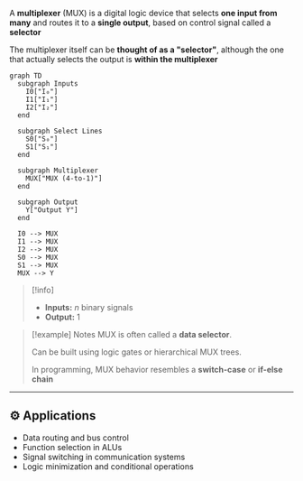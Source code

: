 A **multiplexer** (MUX) is a digital logic device that selects **one input from many** and routes it to a **single output**, based on control signal called a **selector**

The multiplexer itself can be **thought of as a "selector"**, although the one that actually selects the output is **within the multiplexer**

```mermaid
graph TD
  subgraph Inputs
    I0["I₀"]
    I1["I₁"]
    I2["I₂"]
  end

  subgraph Select Lines
    S0["S₀"]
    S1["S₁"]
  end

  subgraph Multiplexer
    MUX["MUX (4-to-1)"]
  end

  subgraph Output
    Y["Output Y"]
  end

  I0 --> MUX
  I1 --> MUX
  I2 --> MUX
  S0 --> MUX
  S1 --> MUX
  MUX --> Y
```

> [!info]
> - **Inputs:** $n$ binary signals
> - **Output:** 1


> [!example] Notes
> MUX is often called a **data selector**.
> 
> Can be built using logic gates or hierarchical MUX trees.
> 
> In programming, MUX behavior resembles a **switch-case** or **if-else chain**

---

## ⚙️ Applications

- Data routing and bus control
- Function selection in ALUs
- Signal switching in communication systems
- Logic minimization and conditional operations

